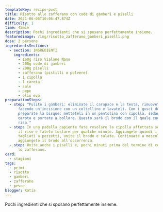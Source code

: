 ```yaml
---
templateKey: recipe-post
title: Risotto allo zafferano con code di gamberi e piselli
date: 2021-06-06T10:06:47.874Z
difficulty: 1
time: 45min
description: Pochi ingredienti che si sposano perfettamente insieme.
featuredimage: /img/risotto_zafferano_gamberi_piselli.png
dose: 2 persone
ingredientsSections:
  - section: INGREDIENTI
    ingredients:
      - 160g riso Vialone Nano
      - 200g code di gamberi
      - 200g piselli
      - zafferano (pistilli o polvere)
      - 1 cipolla
      - 1 carota
      - sale
      - pepe
      - olio evo
preparationSteps:
  - step: "Pulite i gamberi: eliminate il carapace e la testa, rimuovete l’intestino
      facendo un’incisione con un coltellino e lavateli. Con i gusci dei gamberi
      preparate la bisque: metteteli in un pentolino con cipolla, sedano e
      carota e portate a bollore. Questo sarà il brodo con il quale cuocerete il
      riso."
  - step: In una padella capiente fate rosolare la cipolla affettata sottile. Unite
      il riso e fatelo tostare per qualche minuto. Aggiungete quindi i gamberi
      tagliati a pezzetti, unite il brodo e salate. Continuate a mescolare ed
      aggiungete il brodo all'occorrenza.
  - step: Unite anche i piselli e, pochi minuti prima del termine di cottura, anche
      lo zafferano.
card:
  - stagioni
tags:
  - primi
  - risotto
  - gamberi
  - zafferano
  - pesce
blogger: Katia
---
```

Pochi ingredienti che si sposano perfettamente insieme.
